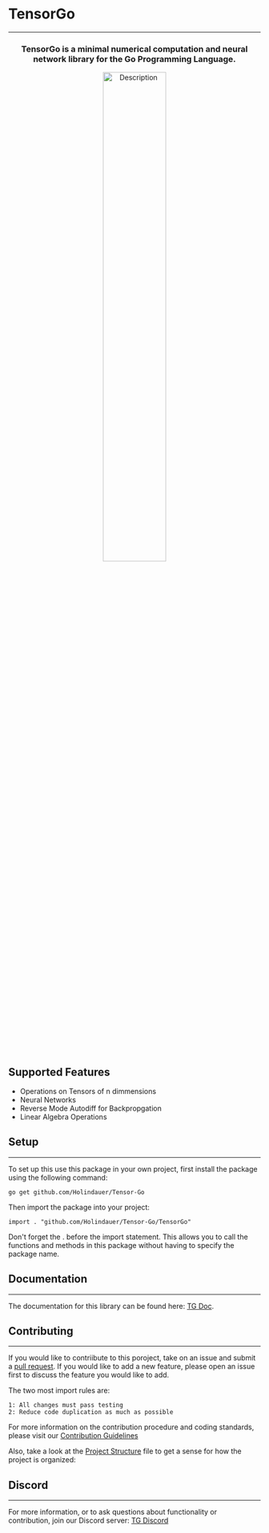 # TensorGo 



-----------------------------------------------------------------------------------------------------
<center>
<h3>TensorGo is a minimal numerical computation and neural network library for the Go Programming Language.</h3>
    
<p align="center">
  <img src="tensor_visualization.jpg" alt="Description" style="width:50%">
</p>


</center>

## Supported Features
- Operations on Tensors of n dimmensions
- Neural Networks 
- Reverse Mode Autodiff for Backpropgation
- Linear Algebra Operations


## Setup
-----------------------------------------------------------------------------------------------------

To set up this use this package in your own project, first install the package using the following command:

    go get github.com/Holindauer/Tensor-Go

Then import the package into your project:

    import . "github.com/Holindauer/Tensor-Go/TensorGo"

Don't forget the . before the import statement. This allows you to call the functions and methods in this package without having to specify the package name.

## Documentation
-----------------------------------------------------------------------------------------------------


The documentation for this library can be found here: [TG Doc](documentation.md).


## Contributing
-----------------------------------------------------------------------------------------------------


If you would like to contriibute to this poroject, take on an issue and submit a [pull request](pull_request_template.md). If you would like to add a new feature, please open an issue first to discuss the feature you would like to add. 

The two most import rules are: 

    1: All changes must pass testing 
    2: Reduce code duplication as much as possible


For more information on the contribution procedure and coding standards, please visit our [Contribution Guidelines](CONTRIBUTING.md) 

Also, take a look at the [Project Structure](project_structure.md) file to get a sense for how the project is organized: 

## Discord
-----------------------------------------------------------------------------------------------------
For more information, or to ask questions about functionality or contribution, join our Discord server: [TG Discord](https://discord.gg/mEy8F49Szu)


